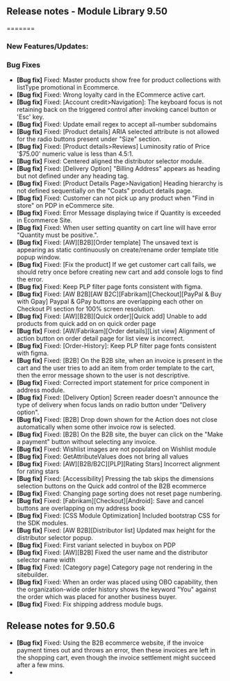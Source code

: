 ## Release notes - Module Library 9.50
=======

### New Features/Updates:

### Bug Fixes

* **[Bug fix]** Fixed: Master products show free for product collections with listType promotional in Ecommerce.
* **[Bug fix]** Fixed: Wrong loyalty card in the ECommerce active cart.
* **[Bug fix]** Fixed: [Account credit>Navigation]: The keyboard focus is not retaining back on the triggered control after invoking cancel button or 'Esc' key.
* **[Bug fix]** Fixed: Update email regex to accept all-number subdomains
* **[Bug fix]** Fixed: [Product details] ARIA selected attribute is not allowed for the radio buttons present under "Size" section.
* **[Bug fix]** Fixed: [Product details>Reviews] Luminosity ratio of Price '$75.00' numeric value is less than 4.5:1.
* **[Bug fix]** Fixed: Centered aligned the distributor selector module.
* **[Bug fix]** Fixed: [Delivery Option] "Billing Address" appears as heading but not defined under any heading tag.
* **[Bug fix]** Fixed: [Product Details Page>Navigation] Heading hierarchy is not defined sequentially on the "Coats" product details page.
* **[Bug fix]** Fixed: Customer can not pick up any product when "Find in store" on PDP in eCommerce site.
* **[Bug fix]** Fixed: Error Message displaying twice if Quantity is exceeded in Ecommerce Site.
* **[Bug fix]** Fixed: When user setting quantity on cart line will have error "Quantity must be positive.".
* **[Bug fix]** Fixed: [AW][B2B][Order template] The unsaved text is appearing as static continuously on create/rename order template title popup window.
* **[Bug fix]** Fixed: [Fix the product] If we get customer cart call fails, we should retry once before creating new cart and add console logs to find the error.
* **[Bug fix]** Fixed: Keep PLP filter page fonts consistent with figma.
* **[Bug fix]** Fixed: [AW B2B][AW B2C][Fabrikam][Checkout][PayPal & Buy with Gpay] Paypal & GPay buttons are overlapping each other on Checkout PI section for 100% screen resolution.
* **[Bug fix]** Fixed: [AW][B2B][Quick order][Quick add] Unable to add products from quick add on on quick order page
* **[Bug fix]** Fixed: [AW/Fabrikam][Order details][List view] Alignment of action button on order detail page for list view is incorrect.
* **[Bug fix]** Fixed: [Order-History]: Keep PLP filter page fonts consistent with figma.
* **[Bug fix]** Fixed: [B2B] On the B2B site, when an invoice is present in the cart and the user tries to add an item from order template to the cart, then the error message shown to the user is not descriptive.
* **[Bug fix]** Fixed: Corrected import statement for price component in address module.
* **[Bug fix]** Fixed: [Delivery Option] Screen reader doesn't announce the type of delivery when focus lands on radio button under "Delivery option".
* **[Bug fix]** Fixed: [B2B] Drop down shown for the Action does not close automatically when some other invoice row is selected.
* **[Bug fix]** Fixed: [B2B] On the B2B site, the buyer can click on the "Make a payment" button without selecting any invoice.
* **[Bug fix]** Fixed: Wishlist images are not populated on Wishlist module
* **[Bug fix]** Fixed: GetAttributeValues does not bring all values
* **[Bug fix]** Fixed: [AW][B2B/B2C][PLP][Rating Stars] Incorrect alignment for rating stars
* **[Bug fix]** Fixed: [Accessibility] Pressing the tab skips the dimensions selection buttons on the Quick add control of the B2B ecommerce
* **[Bug fix]** Fixed: Changing page sorting does not reset page numbering.
* **[Bug fix]** Fixed: [Fabrikam][Checkout][Android]: Save and cancel buttons are overlapping on my address book
* **[Bug fix]** Fixed: [CSS Module Optimization] Included bootstrap CSS for the SDK modules.
* **[Bug fix]** Fixed: [AW B2B][Distributor list] Updated max height for the distributor selector popup.
* **[Bug fix]** Fixed: First variant selected in buybox on PDP
* **[Bug fix]** Fixed: [AW][B2B] Fixed the user name and the distributor selector name width
* **[Bug fix]** Fixed: [Category page] Category page not rendering in the sitebuilder.
* **[Bug fix]** Fixed: When an order was placed using OBO capability, then the organization-wide order history shows the keyword "You" against the order which was placed for another business buyer.
* **[Bug fix]** Fixed: Fix shipping address module bugs.

## Release notes for 9.50.6

* **[Bug fix]** Fixed: Using the B2B ecommerce website, if the invoice payment times out and throws an error, then these invoices are left in the shopping cart, even though the invoice settlement might succeed after a few mins.
* 
